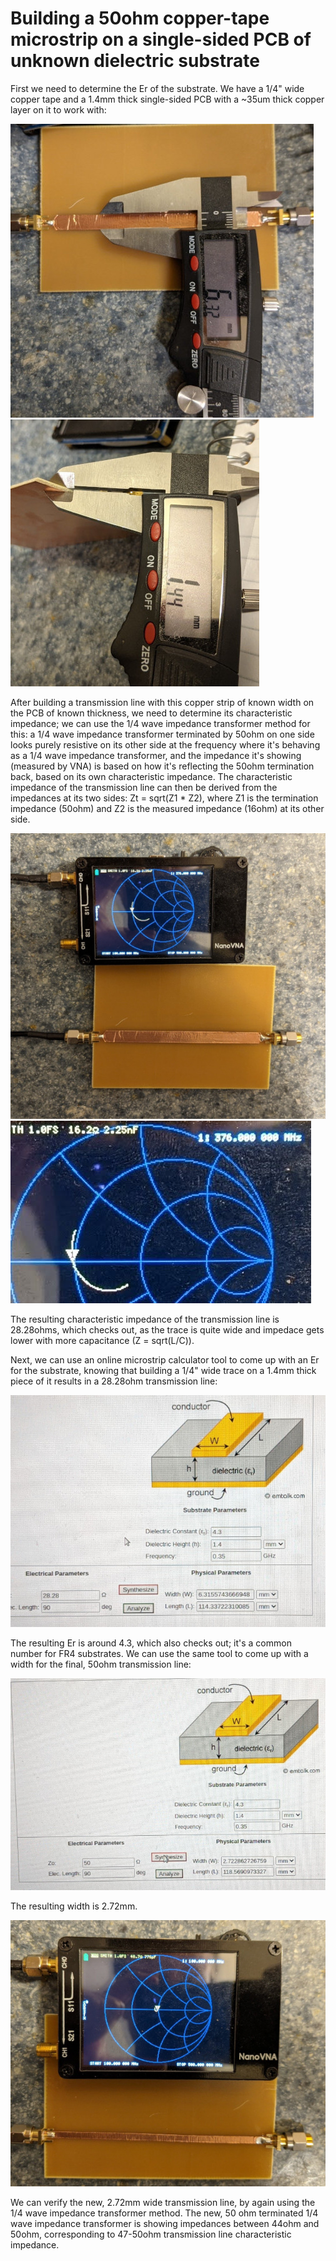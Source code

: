 # Building a 50ohm copper-tape microstrip on a single-sided PCB of unknown dielectric substrate

First we need to determine the Er of the substrate. We have a 1/4" wide copper tape and a 1.4mm thick single-sided PCB with a ~35um thick copper layer on it to work with:

![image 1](TraceThickness.jpg)
![image 2](SubstrateThickness.jpg)

After building a transmission line with this copper strip of known width on the PCB of known thickness, we need to determine its characteristic impedance; we can use the 1/4 wave impedance transformer method for this: a 1/4 wave impedance transformer terminated by 50ohm on one side looks purely resistive on its other side at the frequency where it's behaving as a 1/4 wave impedance transformer, and the impedance it's showing (measured by VNA) is based on how it's reflecting the 50ohm termination back, based on its own characteristic impedance.
The characteristic impedance of the transmission line can then be derived from the impedances at its two sides: Zt = sqrt(Z1 * Z2), where Z1 is the termination impedance (50ohm) and Z2 is the measured impedance (16ohm) at its other side.

![image 3](ThickWg.jpg)
![image 4](vna.jpg)

The resulting characteristic impedance of the transmission line is 28.28ohms, which checks out, as the trace is quite wide and impedace gets lower with more capacitance (Z = sqrt(L/C)).

Next, we can use an online microstrip calculator tool to come up with an Er for the substrate, knowing that building a 1/4" wide trace on a 1.4mm thick piece of it results in a 28.28ohm transmission line:

![image 5](Calc28ohm.jpg)

The resulting Er is around 4.3, which also checks out; it's a common number for FR4 substrates.
We can use the same tool to come up with a width for the final, 50ohm transmission line:

![image 6](Calc50ohm.jpg)

The resulting width is 2.72mm.

![image 7](ThinWg.jpg)

We can verify the new, 2.72mm wide transmission line, by again using the 1/4 wave impedance transformer method. The new, 50 ohm terminated 1/4 wave impedance transformer is showing impedances between 44ohm and 50ohm, corresponding to 47-50ohm transmission line characteristic impedance.

